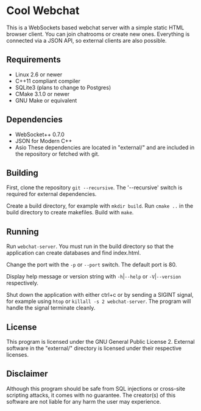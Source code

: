 # Cool Webchat

This is a WebSockets based webchat server with a simple static HTML browser client. You can join chatrooms or create new ones. Everything is connected via a JSON API, so external clients are also possible.

## Requirements

* Linux 2.6 or newer
* C++11 compliant compiler
* SQLite3 (plans to change to Postgres)
* CMake 3.1.0 or newer
* GNU Make or equivalent

## Dependencies

* WebSocket++ 0.7.0
* JSON for Modern C++
* Asio
These dependencies are located in "external/" and are included in the repository or fetched with git.

## Building

First, clone the repository `git --recursive`. The '--recursive' switch is required for external dependencies.

Create a build directory, for example with `mkdir build`. Run `cmake ..` in the build directory to create makefiles. Build with `make`.

## Running

Run `webchat-server`. You must run in the build directory so that the application can create databases and find index.html.

Change the port with the `-p` or `--port` switch. The default port is 80.

Display help message or version string with `-h`|`--help` or `-V`|`--version` respectively.

Shut down the application with either ctrl+c or by sending a SIGINT signal, for example using `htop` or `killall -s 2 webchat-server`. The program will handle the signal terminate cleanly.

## License

This program is licensed under the GNU General Public License 2. External software in the "external/" directory is licensed under their respective licenses.

## Disclaimer

Although this program should be safe from SQL injections or cross-site scripting attacks, it comes with no guarantee. The creator(s) of this software are not liable for any harm the user may experience.
